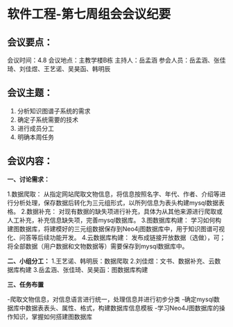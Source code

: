 # 软件工程-第七周组会会议纪要

## 会议要点：

会议时间：4.8
会议地点：主教学楼B栋
主持人：岳孟涵
参会人员：岳孟涵、张佳琦、刘佳煜、王艺诺、吴昊函、韩明辰

## 会议主题：

1. 分析知识图谱子系统的需求
2. 确定子系统需要的技术
3. 进行成员分工
4. 明确本周任务

## 会议内容：

**一、讨论需求：**

1.数据爬取： 
从指定网站爬取文物信息，将信息按照名字、年代、作者、介绍等进行分析处理，保存数据后转化为三元组形式，以所列信息为表头构建mysql数据表格。
2.数据补充：
对现有数据的缺失项进行补充，具体为从其他来源进行爬取或人工补充，补充信息缺失项，完善mysql数据库。
3.图数据库构建：
学习如何构建图数据库，将建模好的三元组数据保存到Neo4j图数据库中，用于知识图谱可视化、问答等后续功能开发。
4.云数据库构建：
发布成链接开放数据（选做），可；将全部数据（用户数据和文物数据等）需要保存到mysql数据库中。

**二、小组分工：**
1.王艺诺、韩明辰：数据爬取
2.刘佳煜：文书、数据补充、云数据库构建
3.岳孟涵、张佳琦、吴昊函：图数据库构建

**三、任务布置**

-爬取文物信息，对信息语言进行统一，处理信息并进行初步分类
-确定mysql数据库中数据表表头、属性、格式，构建数据库信息模板
-学习Neo4J图数据库的操作知识，掌握如何搭建图数据库




